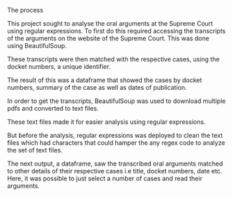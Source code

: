 The process

This project sought to analyse the oral arguments at the Supreme Court using regular expressions. To first do this required accessing the transcripts of the arguments on the website of the Supreme Court. This was done using BeautifulSoup.

These transcripts were then matched with the respective cases, using the docket numbers, a unique identifier.

The result of this was a dataframe that showed the cases by docket numbers, summary of the case as well as dates of publication.

In order to get the transcripts, BeautifulSoup was used to download multiple pdfs and converted to text files.

These text files made it for easier analysis using regular expressions.

But before the analysis, regular expressions was deployed to clean the text files which had characters that could hamper the any regex code to analyze the set of text files.

The next output, a dataframe, saw the transcribed oral arguments matched to other details of their respective cases i.e title, docket numbers, date etc. Here, it was possible to just select a number of cases and read their arguments.
